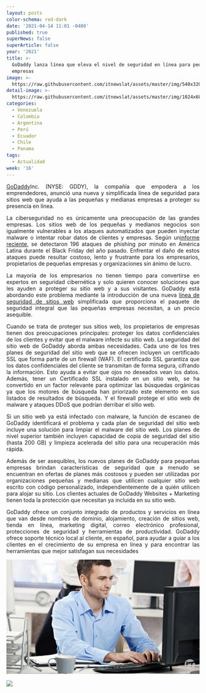 ```yaml
---
layout: posts
color-schema: red-dark
date: '2021-04-14 11:01 -0400'
published: true
superNews: false
superArticle: false
year: '2021'
title: >-
  GoDaddy lanza línea que eleva el nivel de seguridad en línea para pequeñas
  empresas
image: >-
  https://raw.githubusercontent.com/itnewslat/assets/master/img/540x320/Empleado-en-Computadora-p.jpg
detail-image: >-
  https://raw.githubusercontent.com/itnewslat/assets/master/img/1024x680/Empleado-en-Computadora-g.jpg
categories:
  - Venezuela
  - Colombia
  - Argentina
  - Perú
  - Ecuador
  - Chile
  - Panama
tags:
  - Actualidad
week: '16'
---
```

<p style="text-align: justify;"><a href="https://co.godaddy.com/">GoDaddy</a>Inc. (NYSE: GDDY), la compañía que empodera a los emprendedores, anunció una nueva y simplificada línea de seguridad para sitios web que ayuda a las pequeñas y medianas empresas a proteger su presencia en línea.</p>
<p style="text-align: justify;">La ciberseguridad no es únicamente una preocupación de las grandes empresas. Los sitios web de los pequeñas y medianos negocios son igualmente vulnerables a los ataques automatizados que pueden inyectar malware o intentar robar datos de clientes y empresas. Según un<a href="https://latam.kaspersky.com/blog/intentos-de-phishing-crecen-en-america-latina-antes-del-black-friday/20607/">informe reciente</a>, se detectaron 196 ataques de phishing por minuto en América Latina durante el Black Friday del año pasado. Enfrentar el daño de estos ataques puede resultar costoso, lento y frustrante para los empresarios, propietarios de pequeñas empresas y organizaciones sin ánimo de lucro.</p>
<p style="text-align: justify;">La mayoría de los empresarios no tienen tiempo para convertirse en expertos en seguridad cibernética y solo quieren conocer soluciones que les ayuden a proteger su sitio web y a sus visitantes. GoDaddy está abordando este problema mediante la introducción de una nueva <a href="https://co.godaddy.com/web-security/website-security">línea de seguridad de sitios web</a> simplificada que proporciona el paquete de seguridad integral que las pequeñas empresas necesitan, a un precio asequible.</p>
<p style="text-align: justify;"> Cuando se trata de proteger sus sitios web, los propietarios de empresas tienen dos preocupaciones principales: proteger los datos confidenciales de los clientes y evitar que el malware infecte su sitio web. La seguridad del sitio web de GoDaddy aborda ambas necesidades. Cada uno de los tres planes de seguridad del sitio web que se ofrecen incluyen un certificado SSL que forma parte de un firewall (WAF). El certificado SSL garantiza que los datos confidenciales del cliente se transmitan de forma segura, cifrando la información. Esto ayuda a evitar que ojos no deseados vean los datos. Además, tener un Certificado SSL instalado en un sitio web, se ha convertido en un factor relevante para optimizar las búsquedas orgánicas ya que los motores de búsqueda han priorizado este elemento en sus listados de resultados de búsqueda. Y el firewall protege el sitio web de malware y ataques DDoS que podrían derribar el sitio web.</p>
<p style="text-align: justify;">Si un sitio web ya está infectado con malware, la función de escaneo de GoDaddy identificará el problema y cada plan de seguridad del sitio web incluye una solución para limpiar el malware del sitio web. Los planes de nivel superior también incluyen capacidad de copia de seguridad del sitio (hasta 200 GB) y limpieza acelerada del sitio para una recuperación más rápida.</p>
<p style="text-align: justify;">Además de ser asequibles, los nuevos planes de GoDaddy para pequeñas empresas brindan características de seguridad que a menudo se encuentran en ofertas de planes más costosos y  pueden ser utilizadas por organizaciones pequeñas y medianas que utilicen cualquier sitio web escrito con código personalizado, independientemente de a quién utilicen para alojar su sitio. Los clientes actuales de GoDaddy Websites + Marketing tienen toda la protección que necesitan ya incluida en su sitio web.</p>
<p style="text-align: justify;">GoDaddy ofrece un conjunto integrado de productos y servicios en línea que van desde nombres de dominio, alojamiento, creación de sitios web, tienda en línea, marketing digital, correo electrónico profesional, protecciones de seguridad y herramientas de productividad. GoDaddy ofrece soporte técnico local al cliente, en español, para ayudar a guiar a los clientes en el crecimiento de su empresa en línea y para encontrar las herramientas que mejor satisfagan sus necesidades</p>

![](https://raw.githubusercontent.com/itnewslat/assets/master/img/540x320/Empleado-en-Computadora-p.jpg)


<img src="https://tracker.metricool.com/c3po.jpg?hash=56f88a41e39ab42c063cc51676587a04"/>